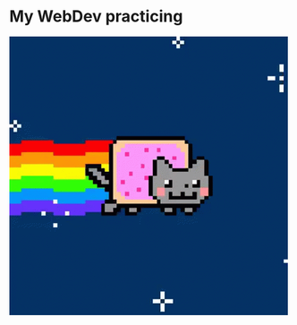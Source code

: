 <h1>My WebDev practicing</h1>
<img src='https://github.com/KirillMoskow/WebDevPracticing/blob/main/20210505175821!NyanCat.gif'>
